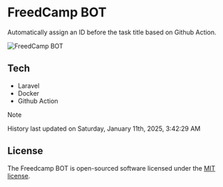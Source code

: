# FreedCamp BOT

Automatically assign an ID before the task title based on Github Action.

![FreedCamp BOT](https://repository-images.githubusercontent.com/737932867/7d34798b-2680-471c-b089-a78a718d3d6a)

## Tech

- Laravel
- Docker
- Github Action

> [!NOTE]  
> History last updated on Saturday, January 11th, 2025, 3:42:29 AM

## License

The Freedcamp BOT is open-sourced software licensed under the [MIT license](https://opensource.org/licenses/MIT).
